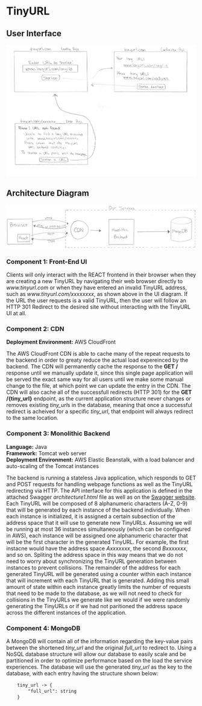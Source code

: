 # TinyURL

## User Interface
![TinyURL front-end user interface](images/tinyurl/tinyurl_ui.JPG)

## Architecture Diagram
![TinyURL architecutre diagram](images/tinyurl/tinyurl_architecture.JPG)

### Component 1: Front-End UI

Clients will only interact with the REACT frontend in their browser when they are creating a new TinyURL by navigating their web browser directly to *www<span>.tinyurl.<span>com* or when they have entered an invalid TinyURL address, such as *www<span>.tinyurl.<span>com/xxxxxxxx*, as shown above in the UI diagram. If the URL the user requests is a valid TinyURL, then the user will follow an HTTP 301 Redirect to the desired site without interacting with the TinyURL UI at all.

### Component 2: CDN
 
**Deployment Environment:** AWS CloudFront
 
The AWS CloudFront CDN is able to cache many of the repeat requests to the backend in order to greaty reduce the actual load expereinced by the backend. The CDN will permanently cache the response to the **GET /** response until we manually update it, since this single page application will be served the exact same way for all users until we make some manual change to the file, at which point we can update the entry in the CDN. The CDN will also cache all of the successfull redirects (HTTP 301) for the **GET /{tiny_url}** endpoint, as the current application structure never changes or removes existing *tiny_url*s in the database, meaning that once a successful redirect is acheived for a specific *tiny_url*, that endpoint will always redirect to the same location.

### **Component 3: Monolithic Backend**
  
**Language:** Java \
**Framework:** Tomcat web server \
**Deployment Environment:** AWS Elastic Beanstalk, with a load balancer and auto-scaling of the Tomcat instances

The backend is running a stateless Java application, which responds to GET and POST requests for handling webpage functions as well as the TinyURL redirecting via HTTP. The API interface for this application is defined in the attached Swagger *architecture1.html* file as well as on the [Swagger website](https://app.swaggerhub.com/apis/sfitch/TinyURL/1.0.0). Each TinyURL will be composed of 8 alphanumeric characters (A-Z, 0-9) that will be generated by each instance of the backend individually. When each instance is initialized, it is assigned a certain subsection of the address space that it will use to generate new TinyURLs. Assuming we will be running at most 36 instances simultaneously (which can be configured in AWS), each instance will be assigned one alphanumeric character that will be the first character in the generated TinyURL. For example, the first instacne would have the address space *Axxxxxxx*, the second *Bxxxxxxx*, and so on. Spliting the address space in this way means that we do not need to worry about synchronizing the TinyURL generation between instances to prevent collisions. The remainder of the address for each generated TinyURL will be generated using a counter within each instance that will increment with each TinyURL that is generated. Adding this small amount of state within each instance greatly limits the number of requests that need to be made to the database, as we will not need to check for collisions in the TinyURLs we generate like we would if we were randomly generating the TinyURLs or if we had not paritioned the address space across the different instances of the application.

### **Component 4: MongoDB**
A MongoDB will contain all of the information regarding the key-value pairs between the shortened *tiny_url* and the original *full_url* to redirect to. Using a NoSQL database structure will allow our database to easily scale and be partitioned in order to optimize performance based on the load the service experiences. The database will use the generated *tiny_url* as the key to the database, with each entry having the structure shown below:

```JS
    tiny_url -> {
        "full_url": string
    }
```
